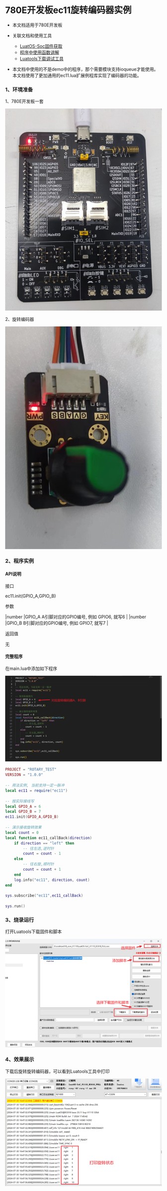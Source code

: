# 780E开发板ec11旋转编码器实例

- 本文档适用于780E开发板
- 关联文档和使用工具

  - [LuatOS-Soc固件获取](https://gitee.com/openLuat/LuatOS/releases)
  - [程序中使用函数讲解](https://wiki.luatos.com/api/libs/ec11.html)
  - [Luatools下载调试工具](https://gitee.com/openLuat/luatos-doc-pool/blob/master/doc/%E5%BC%80%E5%8F%91%E5%B7%A5%E5%85%B7%E5%8F%8A%E4%BD%BF%E7%94%A8%E8%AF%B4%E6%98%8E/Luatools%E4%B8%8B%E8%BD%BD%E8%B0%83%E8%AF%95%E5%B7%A5%E5%85%B7.md)
- 本文档中使用的不是demo中的程序，那个需要模块支持ioqueue才能使用。本文档使用了更加通用的ec11.lua扩展例程库实现了编码器的功能。
### 1、环境准备

1、780E开发板一套

![模块型号](../image/LuatOS开发资料/示例/780E_ec11旋转编码器/模块型号.jpg)

2、旋转编码器

![模块型号](../image/LuatOS开发资料/示例/780E_ec11旋转编码器/旋转编码器.jpg)

### 2、程序实例

#### API说明

接口

ec11.init(GPIO_A,GPIO_B)

参数

|number    |GPIO_A A引脚对应的GPIO编号, 例如 GPIO6, 就写6    |
|number    |GPIO_B B引脚对应的GPIO编号, 例如 GPIO7, 就写7    |

返回值

无

#### 完整程序
在main.lua中添加如下程序

![模块型号](../image/LuatOS开发资料/示例/780E_ec11旋转编码器/程序实例.png)

```lua
PROJECT = "ROTARY_TEST"
VERSION = "1.0.0"

-- 用法实例, 当前支持一定一脉冲
local ec11 = require("ec11")

-- 按实际接线写
local GPIO_A = 6
local GPIO_B = 7
ec11.init(GPIO_A,GPIO_B)

-- 演示接收旋转效果
local count = 0
local function ec11_callBack(direction)
    if direction == "left" then
        -- 往左选,逆时针
        count = count - 1
    else
        -- 往右旋,顺时针
        count = count + 1
    end
    log.info("ec11", direction, count)
end

sys.subscribe("ec11",ec11_callBack)

sys.run()
```

### 3、烧录运行

打开Luatools下载固件和脚本

![](../image/LuatOS开发资料/示例/780E_ec11旋转编码器/luatools工具.png)

### 4、效果展示

下载后旋转旋转编码器，可以看到Luatools工具中打印

![](../image/LuatOS开发资料/示例/780E_ec11旋转编码器/效果展示.png)



